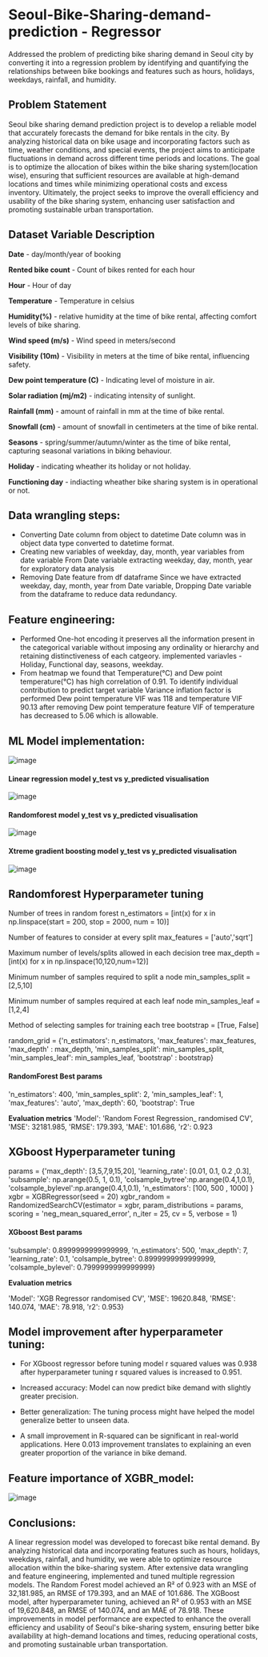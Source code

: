 # **Seoul-Bike-Sharing-demand-prediction - Regressor**
Addressed the problem of predicting bike sharing demand in Seoul city by converting it  into a regression problem by identifying and quantifying the relationships between bike  bookings and features such as hours, holidays, weekdays, rainfall, and humidity.

## **Problem Statement**
Seoul bike sharing demand prediction project is to develop a reliable model that accurately forecasts the demand for bike rentals in the city. By analyzing historical data on bike usage and incorporating factors such as time, weather conditions, and special events, the project aims to anticipate fluctuations in demand across different time periods and locations. The goal is to optimize the allocation of bikes within the bike sharing system(location wise), ensuring that sufficient resources are available at high-demand locations and times while minimizing operational costs and excess inventory. Ultimately, the project seeks to improve the overall efficiency and usability of the bike sharing system, enhancing user satisfaction and promoting sustainable urban transportation.

## **Dataset Variable Description**
**Date** - day/month/year of booking

**Rented bike count** - Count of bikes rented for each hour

**Hour** - Hour of day

**Temperature** - Temperature in celsius

**Humidity(%)** - relative humidity at the time of bike rental, affecting comfort levels of bike sharing.

**Wind speed (m/s)** - Wind speed in meters/second

**Visibility (10m)** - Visibility in meters at the time of bike rental, influencing safety.

**Dew point temperature (C)** - Indicating level of moisture in air.

**Solar radiation (mj/m2)** - indicating intensity of sunlight.

**Rainfall (mm)** - amount of rainfall in mm at the time of bike rental.

**Snowfall (cm)** - amount of snowfall in centimeters at the time of bike rental.

**Seasons** - spring/summer/autumn/winter  as the time of bike rental, capturing seasonal variations in biking behaviour.


**Holiday** - indicating wheather its holiday or not holiday.

**Functioning day** - indiacting wheather bike sharing system is in operational or not.


## **Data wrangling steps:**
- Converting Date column from object to datetime Date column was in object data type converted to datetime format.
- Creating new variables of weekday, day, month, year variables from date variable From Date variable extracting weekday, day, month, year for exploratory data analysis
- Removing Date feature from df dataframe Since we have extracted weekday, day, month, year from Date variable, Dropping Date variable from the dataframe to reduce data redundancy.

## **Feature engineering:**
- Performed One-hot encoding it preserves all the information present in the categorical variable without imposing any ordinality or hierarchy and retaining distinctiveness of each catgeory. implemented variavles - Holiday, Functional day, seasons, weekday.
- From heatmap we found that Temperature(°C) and Dew point temperature(°C) has high correlation of 0.91. To identify individual contribution to predict target variable Variance inflation factor is performed Dew point temperature VIF was 118 and temperature VIF 90.13 after removing Dew point temperature feature VIF of temperature has decreased to 5.06 which is allowable.

## **ML Model implementation:**
![image](https://github.com/user-attachments/assets/ad4a2452-b6d6-41ab-8e7c-f3451b24336b)

#### **Linear regression model y_test vs y_predicted visualisation**
![image](https://github.com/user-attachments/assets/3067b122-9afe-4700-9b7f-10b094552a4d)


#### **Randomforest model y_test vs y_predicted visualisation**
![image](https://github.com/user-attachments/assets/7cba5bac-d4cf-4893-8621-af8652a9f385)

#### **Xtreme gradient boosting model y_test vs y_predicted visualisation**
![image](https://github.com/user-attachments/assets/9fba0e6c-faad-48f2-b487-f9c9a182092a)


## **Randomforest Hyperparameter tuning** 

Number of trees in random forest
n_estimators = [int(x) for x in np.linspace(start = 200, stop = 2000, num = 10)]

Number of features to consider at every split
max_features = ['auto','sqrt']

Maximum number of levels/splits allowed in each decision tree
max_depth = [int(x) for x in np.linspace(10,120,num=12)]

Minimum number of samples required to split a node
min_samples_split = [2,5,10]

Minimum number of samples required at each leaf node
min_samples_leaf = [1,2,4]

Method of selecting samples for training each tree
bootstrap = [True, False]

random_grid = {'n_estimators': n_estimators,
                'max_features': max_features,
                'max_depth' : max_depth,
                'min_samples_split': min_samples_split,
                'min_samples_leaf': min_samples_leaf,
                'bootstrap' : bootstrap}

#### **RandomForest Best params**

'n_estimators': 400,
'min_samples_split': 2,
'min_samples_leaf': 1,
'max_features': 'auto',
'max_depth': 60,
'bootstrap': True

**Evaluation metrics**
'Model': 'Random Forest Regression_ randomised CV',
'MSE': 32181.985,
'RMSE': 179.393,
'MAE': 101.686,
'r2': 0.923




## **XGboost Hyperparameter tuning** 
params = {'max_depth': [3,5,7,9,15,20],
          'learning_rate': [0.01, 0.1, 0.2 ,0.3],
          'subsample': np.arange(0.5, 1, 0.1),
          'colsample_bytree':np.arange(0.4,1,0.1),
          'colsample_bylevel':np.arange(0.4,1,0.1),
          'n_estimators': [100, 500 , 1000]
          }
xgbr = XGBRegressor(seed = 20)
xgbr_random = RandomizedSearchCV(estimator = xgbr,
                                 param_distributions = params,
                                 scoring = 'neg_mean_squared_error',
                                 n_iter = 25,
                                 cv = 5,
                                 verbose = 1)

#### **XGboost Best params**

'subsample': 0.8999999999999999,
'n_estimators': 500,
'max_depth': 7,
'learning_rate': 0.1,
'colsample_bytree': 0.8999999999999999,
'colsample_bylevel': 0.7999999999999999}

**Evaluation metrics**

'Model': 'XGB Regressor randomised CV',
'MSE': 19620.848,
'RMSE': 140.074,
'MAE': 78.918,
'r2': 0.953}

## **Model improvement after hyperparameter tuning:**

- For XGboost regressor before tuning model r squared values was 0.938 after hyperparameter tuning r squared values is increased to 0.951.

- Increased accuracy: Model can now predict bike demand with slightly greater precision.

- Better generalization: The tuning process might have helped the model generalize better to unseen data.

- A small improvement in R-squared can be significant in real-world applications. Here 0.013 improvement translates to explaining an even greater proportion of the variance in bike demand.

## **Feature importance of XGBR_model:**

![image](https://github.com/user-attachments/assets/0f986809-11ef-4146-8b80-4b53cb267a0f)


## **Conclusions:**

A linear regression model was developed to forecast bike rental demand. By analyzing historical data and incorporating features such as hours, holidays, weekdays, rainfall, and humidity, we were able to optimize resource allocation within the bike-sharing system. After extensive data wrangling and feature engineering, implemented and tuned multiple regression models. The Random Forest model achieved an R² of 0.923 with an MSE of 32,181.985, an RMSE of 179.393, and an MAE of 101.686. The XGBoost model, after hyperparameter tuning, achieved an R² of 0.953 with an MSE of 19,620.848, an RMSE of 140.074, and an MAE of 78.918. These improvements in model performance are expected to enhance the overall efficiency and usability of Seoul's bike-sharing system, ensuring better bike availability at high-demand locations and times, reducing operational costs, and promoting sustainable urban transportation.

















